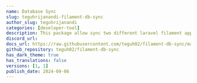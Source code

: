 ```yaml
---
name: Database Sync
slug: teguhrijanandi-filament-db-sync
author_slug: teguhrijanandi
categories: [developer-tool]
description: This package allow sync two different laravel filament app db.
discord_url: 
docs_url: https://raw.githubusercontent.com/teguh02/filament-db-sync/main/README.md
github_repository: teguh02/filament-db-sync
has_dark_theme: true
has_translations: false
versions: [1, 1]
publish_date: 2024-09-06
---
```

